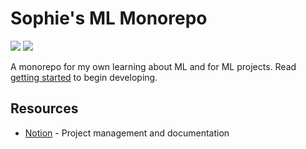 <!--
Copyright (c) 2023 Sophie Katz

This file is part of Sophie's ML Monorepo.

Sophie's ML Monorepo is free software: you can redistribute it and/or modify it under
the terms of the GNU General Public License as published by the Free Software
Foundation, either version 3 of the License, or (at your option) any later version.

Sophie's ML Monorepo is distributed in the hope that it will be useful, but WITHOUT ANY
WARRANTY; without even the implied warranty of MERCHANTABILITY or FITNESS FOR A
PARTICULAR PURPOSE. See the GNU General Public License for more details.

You should have received a copy of the GNU General Public License along with Sophie's ML
Monorepo. If not, see <https://www.gnu.org/licenses/>.
-->

# Sophie's ML Monorepo

<img src="https://img.shields.io/badge/python-3.9-brightgreen" /> <img src="https://img.shields.io/badge/platform-linux%7Cmacos%7Cwindows-lightgrey" />

A monorepo for my own learning about ML and for ML projects. Read [getting started](https://www.notion.so/Getting-Started-08eabe72772a4e65b06dc0ae4d272eb5?pvs=4) to begin developing.

## Resources

* [Notion](https://www.notion.so/Sophie-s-ML-258335c7373f4ac0a2ae48e2d86b294f?pvs=4) - Project management and documentation
